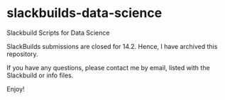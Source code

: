 # slackbuilds-data-science
Slackbuild Scripts for Data Science

SlackBuilds submissions are closed for 14.2. Hence, I have archived this repository.

If you have any questions, please contact me by email, listed with the Slackbuild or info files.

Enjoy!
